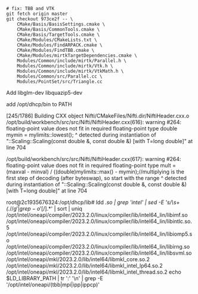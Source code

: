     # fix: TBB and VTK
    git fetch origin master
    git checkout 973ce2f -- \
        CMake/Basis/BasisSettings.cmake \
        CMake/Basis/CommonTools.cmake \
        CMake/Basis/TargetTools.cmake \
        CMake/Modules/CMakeLists.txt \
        CMake/Modules/FindARPACK.cmake \
        CMake/Modules/FindTBB.cmake \
        CMake/Modules/mirtkTargetDependencies.cmake \
        Modules/Common/include/mirtk/Parallel.h \
        Modules/Common/include/mirtk/Vtk.h \
        Modules/Common/include/mirtk/VtkMath.h \
        Modules/Common/src/Parallel.cc \
        Modules/PointSet/src/Triangle.cc



Add libglm-dev libquazip5-dev

add /opt/dhcp/bin to PATH

[245/1786] Building CXX object Nifti/CMakeFiles/Nifti.dir/NiftiHeader.cxx.o
/opt/build/workbench/src/src/Nifti/NiftiHeader.cxx(616): warning #264: floating-point value does not fit in required floating-point type
              double mymin = mylimits::lowest();
                             ^
          detected during instantiation of "<unnamed>::Scaling<T>::Scaling(const double &, const double &) [with T=long double]" at line 704

/opt/build/workbench/src/src/Nifti/NiftiHeader.cxx(617): warning #264: floating-point value does not fit in required floating-point type
              mult = (maxval - minval) / ((double)mylimits::max() - mymin);//multiplying is the first step of decoding (after byteswap), so start with the range
                                          ^
          detected during instantiation of "<unnamed>::Scaling<T>::Scaling(const double &, const double &) [with T=long double]" at line 704

root@2c1935676324:/opt/dhcp/lib# ldd *.so | grep 'intel' | sed -E 's/\s+\(.*$//g' | grep -o '[/].*$' | sort | uniq
/opt/intel/oneapi/compiler/2023.2.0/linux/compiler/lib/intel64_lin/libimf.so
/opt/intel/oneapi/compiler/2023.2.0/linux/compiler/lib/intel64_lin/libintlc.so.5
/opt/intel/oneapi/compiler/2023.2.0/linux/compiler/lib/intel64_lin/libiomp5.so
/opt/intel/oneapi/compiler/2023.2.0/linux/compiler/lib/intel64_lin/libirng.so
/opt/intel/oneapi/compiler/2023.2.0/linux/compiler/lib/intel64_lin/libsvml.so
/opt/intel/oneapi/mkl/2023.2.0/lib/intel64/libmkl_core.so.2
/opt/intel/oneapi/mkl/2023.2.0/lib/intel64/libmkl_intel_lp64.so.2
/opt/intel/oneapi/mkl/2023.2.0/lib/intel64/libmkl_intel_thread.so.2
 echo $LD_LIBRARY_PATH  | tr ':' '\n' | grep -E '/opt/intel/oneapi/(tbb|mpi|ipp|ippcp)'
